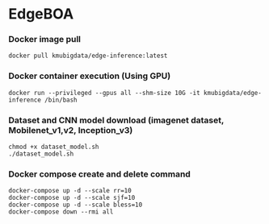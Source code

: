 # EdgeBOA

### Docker image pull
	docker pull kmubigdata/edge-inference:latest

### Docker container execution (Using GPU)
	docker run --privileged --gpus all --shm-size 10G -it kmubigdata/edge-inference /bin/bash

### Dataset and CNN model download (imagenet dataset, Mobilenet_v1,v2, Inception_v3)
	chmod +x dataset_model.sh
    ./dataset_model.sh

### Docker compose create and delete command
	docker-compose up -d --scale rr=10
    docker-compose up -d --scale sjf=10
    docker-compose up -d --scale bless=10
    docker-compose down --rmi all
